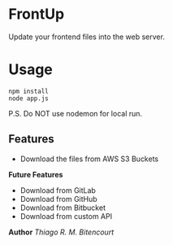 # FrontUp

Update your frontend files into the web server.


# Usage

```
npm install
node app.js
```

P.S. Do NOT use nodemon for local run.

## Features

- Download the files from AWS S3 Buckets


**Future Features**

- Download from GitLab
- Download from GitHub
- Download from Bitbucket
- Download from custom API

**Author**  _Thiago R. M. Bitencourt_
